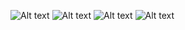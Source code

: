 ![Alt text](/openingpromp.png?raw=true "Opening prompt")
![Alt text](/buyprompt.png?raw=true "Opening prompt")
![Alt text](/processedorder.png?raw=true "Opening prompt")
![Alt text](/continue.png?raw=true "Opening prompt")